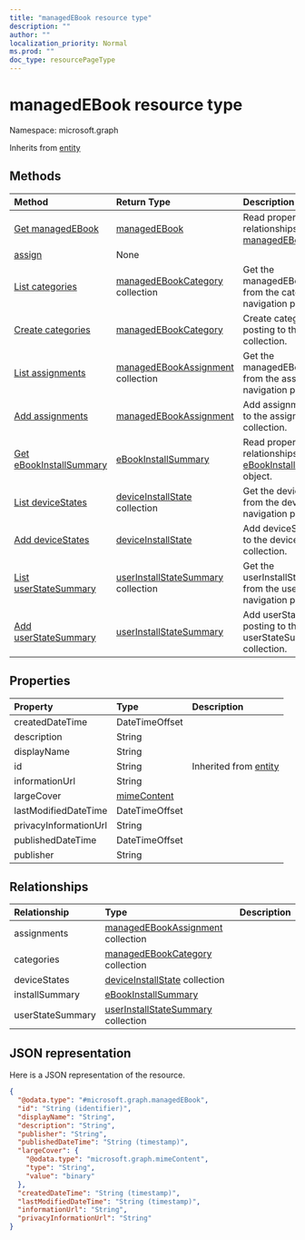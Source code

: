 ```yaml
---
title: "managedEBook resource type"
description: ""
author: ""
localization_priority: Normal
ms.prod: ""
doc_type: resourcePageType
---
```


# managedEBook resource type


Namespace: microsoft.graph




Inherits from [entity](../resources/entity.md)

## Methods
|Method|Return Type|Description|
|:---|:---|:---|
|[Get managedEBook](../api/managedebook-get.md)|[managedEBook](../resources/managedebook.md)|Read properties and relationships of the [managedEBook](../resources/managedebook.md) object.|
|[assign](../api/managedebook-assign.md)|None||
|[List categories](../api/managedebook-list-categories.md)|[managedEBookCategory](../resources/managedebookcategory.md) collection|Get the managedEBookCategories from the categories navigation property.|
|[Create categories](../api/managedebook-post-categories.md)|[managedEBookCategory](../resources/managedebookcategory.md)|Create categories by posting to the categories collection.|
|[List assignments](../api/managedebook-list-assignments.md)|[managedEBookAssignment](../resources/managedebookassignment.md) collection|Get the managedEBookAssignments from the assignments navigation property.|
|[Add assignments](../api/managedebook-post-assignments.md)|[managedEBookAssignment](../resources/managedebookassignment.md)|Add assignments by posting to the assignments collection.|
|[Get eBookInstallSummary](../api/ebookinstallsummary-get.md)|[eBookInstallSummary](../resources/ebookinstallsummary.md)|Read properties and relationships of the [eBookInstallSummary](../resources/ebookinstallsummary.md) object.|
|[List deviceStates](../api/managedebook-list-devicestates.md)|[deviceInstallState](../resources/deviceinstallstate.md) collection|Get the deviceInstallStates from the deviceStates navigation property.|
|[Add deviceStates](../api/managedebook-post-devicestates.md)|[deviceInstallState](../resources/deviceinstallstate.md)|Add deviceStates by posting to the deviceStates collection.|
|[List userStateSummary](../api/managedebook-list-userstatesummary.md)|[userInstallStateSummary](../resources/userinstallstatesummary.md) collection|Get the userInstallStateSummaries from the userStateSummary navigation property.|
|[Add userStateSummary](../api/managedebook-post-userstatesummary.md)|[userInstallStateSummary](../resources/userinstallstatesummary.md)|Add userStateSummary by posting to the userStateSummary collection.|

## Properties
|Property|Type|Description|
|:---|:---|:---|
|createdDateTime|DateTimeOffset||
|description|String||
|displayName|String||
|id|String| Inherited from [entity](../resources/entity.md)|
|informationUrl|String||
|largeCover|[mimeContent](../resources/mimecontent.md)||
|lastModifiedDateTime|DateTimeOffset||
|privacyInformationUrl|String||
|publishedDateTime|DateTimeOffset||
|publisher|String||

## Relationships
|Relationship|Type|Description|
|:---|:---|:---|
|assignments|[managedEBookAssignment](../resources/managedebookassignment.md) collection||
|categories|[managedEBookCategory](../resources/managedebookcategory.md) collection||
|deviceStates|[deviceInstallState](../resources/deviceinstallstate.md) collection||
|installSummary|[eBookInstallSummary](../resources/ebookinstallsummary.md)||
|userStateSummary|[userInstallStateSummary](../resources/userinstallstatesummary.md) collection||

## JSON representation
Here is a JSON representation of the resource.
<!-- {
  "blockType": "resource",
  "keyProperty": "id",
  "@odata.type": "microsoft.graph.managedEBook",
  "baseType": "microsoft.graph.entity",
  "openType": false
}
-->
``` json
{
  "@odata.type": "#microsoft.graph.managedEBook",
  "id": "String (identifier)",
  "displayName": "String",
  "description": "String",
  "publisher": "String",
  "publishedDateTime": "String (timestamp)",
  "largeCover": {
    "@odata.type": "microsoft.graph.mimeContent",
    "type": "String",
    "value": "binary"
  },
  "createdDateTime": "String (timestamp)",
  "lastModifiedDateTime": "String (timestamp)",
  "informationUrl": "String",
  "privacyInformationUrl": "String"
}
```

